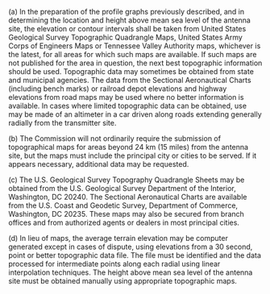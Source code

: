 (a) In the preparation of the profile graphs previously described, and in determining the location and height above mean sea level of the antenna site, the elevation or contour intervals shall be taken from United States Geological Survey Topographic Quadrangle Maps, United States Army Corps of Engineers Maps or Tennessee Valley Authority maps, whichever is the latest, for all areas for which such maps are available. If such maps are not published for the area in question, the next best topographic information should be used. Topographic data may sometimes be obtained from state and municipal agencies. The data from the Sectional Aeronautical Charts (including bench marks) or railroad depot elevations and highway elevations from road maps may be used where no better information is available. In cases where limited topographic data can be obtained, use may be made of an altimeter in a car driven along roads extending generally radially from the transmitter site.

(b) The Commission will not ordinarily require the submission of topographical maps for areas beyond 24 km (15 miles) from the antenna site, but the maps must include the principal city or cities to be served. If it appears necessary, additional data may be requested.

(c) The U.S. Geological Survey Topography Quadrangle Sheets may be obtained from the U.S. Geological Survey Department of the Interior, Washington, DC 20240. The Sectional Aeronautical Charts are available from the U.S. Coast and Geodetic Survey, Department of Commerce, Washington, DC 20235. These maps may also be secured from branch offices and from authorized agents or dealers in most principal cities.
              

(d) In lieu of maps, the average terrain elevation may be computer generated except in cases of dispute, using elevations from a 30 second, point or better topographic data file. The file must be identified and the data processed for intermediate points along each radial using linear interpolation techniques. The height above mean sea level of the antenna site must be obtained manually using appropriate topographic maps.

